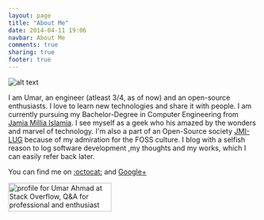 ```yaml
---
layout: page
title: "About Me"
date: 2014-04-11 19:06
navbar: About Me
comments: true
sharing: true
footer: true
---
```


![alt text](http://www.gravatar.com/avatar/4e1fea590dae0abb4fcb5a256e7b8a2f.png "Umar Ahmad")

<span>I am Umar, an engineer (atleast <span id="grad">3</span>/4, as of now) and an open-source enthusiasts. I love to learn new technologies and share it with people. I am currently pursuing my Bachelor-Degree in Computer Engineering from [Jamia Millia Islamia](http://www.jmi.ac.in).
I see myself as a geek who his amazed by the wonders and marvel of technology.
I'm also a part of an Open-Source society [JMI-LUG](http://www.jmilug.org) because of my admiration for the FOSS culture.
I blog with a selfish reason to log software development ,my thoughts and my works, which I can easily refer back later.</span>

You can find me on [:octocat:](https://www.github.com/gleek) and <a href="https://profiles.google.com/103949851787406544998?rel=author" rel="author">Google+</a>

<a href="http://stackoverflow.com/users/2558897/umar-ahmad">
<img title="profile for Umar Ahmad at Stack Overflow, Q&amp;A for professional and enthusiast programmers" src="http://stackoverflow.com/users/flair/2558897.png" alt="profile for Umar Ahmad at Stack Overflow, Q&amp;A for professional and enthusiast programmers" width="208" height="58" />
</a>

<script type="text/javascript">
var curTime = Date.now()/1000;
var endTime = 1436914800;
var startTime = 1310684400;
var per = (curTime-startTime)/(endTime-startTime)*4
per = per.toFixed(2);
document.getElementById("grad").innerHTML=per;
</script>

